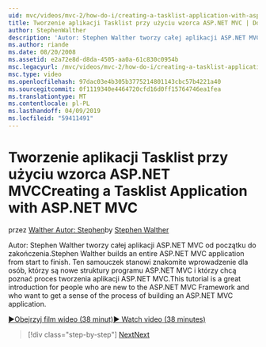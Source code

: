 ```yaml
---
uid: mvc/videos/mvc-2/how-do-i/creating-a-tasklist-application-with-aspnet-mvc
title: Tworzenie aplikacji Tasklist przy użyciu wzorca ASP.NET MVC | Dokumentacja firmy Microsoft
author: StephenWalther
description: 'Autor: Stephen Walther tworzy całej aplikacji ASP.NET MVC od początku do zakończenia. Ten samouczek stanowi znakomite wprowadzenie dla osób, które są nowe ASP.NET MV...'
ms.author: riande
ms.date: 08/20/2008
ms.assetid: e2a72e8d-d8da-4505-aa0a-61c830c0954b
msc.legacyurl: /mvc/videos/mvc-2/how-do-i/creating-a-tasklist-application-with-aspnet-mvc
msc.type: video
ms.openlocfilehash: 97dac03e4b305b3775214801143cbc57b4221a40
ms.sourcegitcommit: 0f1119340e4464720cfd16d0ff15764746ea1fea
ms.translationtype: MT
ms.contentlocale: pl-PL
ms.lasthandoff: 04/09/2019
ms.locfileid: "59411491"
---
```

# <a name="creating-a-tasklist-application-with-aspnet-mvc"></a><span data-ttu-id="b140f-104">Tworzenie aplikacji Tasklist przy użyciu wzorca ASP.NET MVC</span><span class="sxs-lookup"><span data-stu-id="b140f-104">Creating a Tasklist Application with ASP.NET MVC</span></span>

<span data-ttu-id="b140f-105">przez [Walther Autor: Stephen](https://github.com/StephenWalther)</span><span class="sxs-lookup"><span data-stu-id="b140f-105">by [Stephen Walther](https://github.com/StephenWalther)</span></span>

<span data-ttu-id="b140f-106">Autor: Stephen Walther tworzy całej aplikacji ASP.NET MVC od początku do zakończenia.</span><span class="sxs-lookup"><span data-stu-id="b140f-106">Stephen Walther builds an entire ASP.NET MVC application from start to finish.</span></span> <span data-ttu-id="b140f-107">Ten samouczek stanowi znakomite wprowadzenie dla osób, którzy są nowe struktury programu ASP.NET MVC i którzy chcą poznać proces tworzenia aplikacji ASP.NET MVC.</span><span class="sxs-lookup"><span data-stu-id="b140f-107">This tutorial is a great introduction for people who are new to the ASP.NET MVC Framework and who want to get a sense of the process of building an ASP.NET MVC application.</span></span>

[<span data-ttu-id="b140f-108">&#9654;Obejrzyj film wideo (38 minut)</span><span class="sxs-lookup"><span data-stu-id="b140f-108">&#9654; Watch video (38 minutes)</span></span>](https://channel9.msdn.com/Blogs/ASP-NET-Site-Videos/creating-a-tasklist-application-with-aspnet-mvc)

> [!div class="step-by-step"]
> [<span data-ttu-id="b140f-109">Next</span><span class="sxs-lookup"><span data-stu-id="b140f-109">Next</span></span>](creating-a-movie-database-application-in-15-minutes-with-aspnet-mvc.md)
